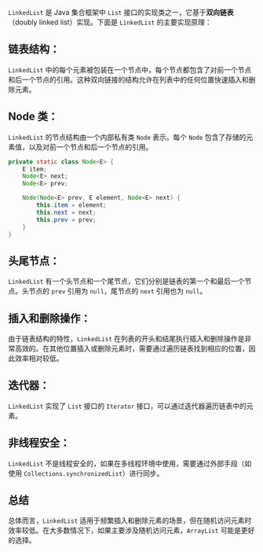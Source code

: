 `LinkedList` 是 Java 集合框架中 `List` 接口的实现类之一，它基于**双向链表**（doubly linked list）实现。下面是 `LinkedList` 的主要实现原理：
## 链表结构：
`LinkedList` 中的每个元素被包装在一个节点中，每个节点都包含了对前一个节点和后一个节点的引用。这种双向链接的结构允许在列表中的任何位置快速插入和删除元素。
## Node 类：
`LinkedList` 的节点结构由一个内部私有类 `Node` 表示。每个 `Node` 包含了存储的元素值，以及对前一个节点和后一个节点的引用。
```java
private static class Node<E> {
    E item;
    Node<E> next;
    Node<E> prev;

    Node(Node<E> prev, E element, Node<E> next) {
        this.item = element;
        this.next = next;
        this.prev = prev;
    }
}
```
## 头尾节点：
`LinkedList` 有一个头节点和一个尾节点，它们分别是链表的第一个和最后一个节点。头节点的 `prev` 引用为 `null`，尾节点的 `next` 引用也为 `null`。
## 插入和删除操作：
由于链表结构的特性，`LinkedList` 在列表的开头和结尾执行插入和删除操作是非常高效的。在其他位置插入或删除元素时，需要通过遍历链表找到相应的位置，因此效率相对较低。
## 迭代器：
`LinkedList` 实现了 `List` 接口的 `Iterator` 接口，可以通过迭代器遍历链表中的元素。
## 非线程安全：
`LinkedList` 不是线程安全的，如果在多线程环境中使用，需要通过外部手段（如使用 `Collections.synchronizedList`）进行同步。
## 总结
总体而言，`LinkedList` 适用于频繁插入和删除元素的场景，但在随机访问元素时效率较低。在大多数情况下，如果主要涉及随机访问元素，`ArrayList` 可能是更好的选择。